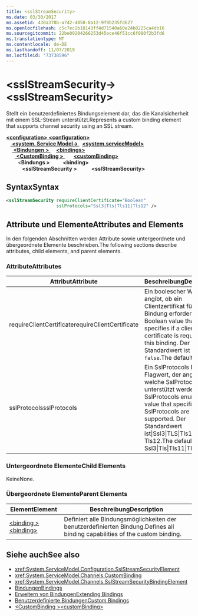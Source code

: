 ```yaml
---
title: <sslStreamSecurity>
ms.date: 03/30/2017
ms.assetid: 430a378b-a742-4858-8a12-9f9b235fd627
ms.openlocfilehash: c5c7ec2b18143ff4d71540a60e24b8225ca4db16
ms.sourcegitcommit: 22be09204266253d45ece46f51cc6f080f2b3fd6
ms.translationtype: MT
ms.contentlocale: de-DE
ms.lasthandoff: 11/07/2019
ms.locfileid: "73738596"
---
```

# <a name="sslstreamsecurity"></a><span data-ttu-id="468b6-101">\<sslStreamSecurity-></span><span class="sxs-lookup"><span data-stu-id="468b6-101">\<sslStreamSecurity></span></span>
<span data-ttu-id="468b6-102">Stellt ein benutzerdefiniertes Bindungselement dar, das die Kanalsicherheit mit einem SSL-Stream unterstützt.</span><span class="sxs-lookup"><span data-stu-id="468b6-102">Represents a custom binding element that supports channel security using an SSL stream.</span></span>  
  
<span data-ttu-id="468b6-103">[ **\<configuration>** ](../configuration-element.md)</span><span class="sxs-lookup"><span data-stu-id="468b6-103">[**\<configuration>**](../configuration-element.md)</span></span>\
<span data-ttu-id="468b6-104">&nbsp; &nbsp;[ **\<system. Service Model->** ](system-servicemodel.md) </span><span class="sxs-lookup"><span data-stu-id="468b6-104">&nbsp;&nbsp;[**\<system.serviceModel>**](system-servicemodel.md)</span></span>\
<span data-ttu-id="468b6-105">&nbsp;&nbsp;&nbsp;&nbsp;[ **\<Bindungen >** ](bindings.md)</span><span class="sxs-lookup"><span data-stu-id="468b6-105">&nbsp;&nbsp;&nbsp;&nbsp;[**\<bindings>**](bindings.md)</span></span>\
<span data-ttu-id="468b6-106">&nbsp;&nbsp;&nbsp;&nbsp;&nbsp;&nbsp;[ **\<CustomBinding >** ](custombinding.md)</span><span class="sxs-lookup"><span data-stu-id="468b6-106">&nbsp;&nbsp;&nbsp;&nbsp;&nbsp;&nbsp;[**\<customBinding>**](custombinding.md)</span></span>\
<span data-ttu-id="468b6-107">&nbsp;&nbsp;&nbsp;&nbsp;&nbsp;&nbsp;&nbsp;&nbsp;\<**Bindungs >** </span><span class="sxs-lookup"><span data-stu-id="468b6-107">&nbsp;&nbsp;&nbsp;&nbsp;&nbsp;&nbsp;&nbsp;&nbsp;**\<binding>**</span></span>\
<span data-ttu-id="468b6-108">&nbsp;&nbsp;&nbsp;&nbsp;&nbsp;&nbsp;&nbsp;&nbsp;&nbsp;&nbsp; **\<sslStreamSecurity >**</span><span class="sxs-lookup"><span data-stu-id="468b6-108">&nbsp;&nbsp;&nbsp;&nbsp;&nbsp;&nbsp;&nbsp;&nbsp;&nbsp;&nbsp;**\<sslStreamSecurity>**</span></span>  
  
## <a name="syntax"></a><span data-ttu-id="468b6-109">Syntax</span><span class="sxs-lookup"><span data-stu-id="468b6-109">Syntax</span></span>  
  
```xml  
<sslStreamSecurity requireClientCertificate="Boolean"
                   sslProtocols="Ssl3|Tls|Tls11|Tls12" />
```  
  
## <a name="attributes-and-elements"></a><span data-ttu-id="468b6-110">Attribute und Elemente</span><span class="sxs-lookup"><span data-stu-id="468b6-110">Attributes and Elements</span></span>  
 <span data-ttu-id="468b6-111">In den folgenden Abschnitten werden Attribute sowie untergeordnete und übergeordnete Elemente beschrieben.</span><span class="sxs-lookup"><span data-stu-id="468b6-111">The following sections describe attributes, child elements, and parent elements.</span></span>  
  
### <a name="attributes"></a><span data-ttu-id="468b6-112">Attribute</span><span class="sxs-lookup"><span data-stu-id="468b6-112">Attributes</span></span>  
  
|<span data-ttu-id="468b6-113">Attribut</span><span class="sxs-lookup"><span data-stu-id="468b6-113">Attribute</span></span>|<span data-ttu-id="468b6-114">Beschreibung</span><span class="sxs-lookup"><span data-stu-id="468b6-114">Description</span></span>|  
|---------------|-----------------|  
|<span data-ttu-id="468b6-115">requireClientCertificate</span><span class="sxs-lookup"><span data-stu-id="468b6-115">requireClientCertificate</span></span>|<span data-ttu-id="468b6-116">Ein boolescher Wert, der angibt, ob ein Clientzertifikat für diese Bindung erforderlich ist.</span><span class="sxs-lookup"><span data-stu-id="468b6-116">A Boolean value that specifies if a client certificate is required for this binding.</span></span> <span data-ttu-id="468b6-117">Der Standardwert ist `false`.</span><span class="sxs-lookup"><span data-stu-id="468b6-117">The default is `false`.</span></span>|  
|<span data-ttu-id="468b6-118">sslProtocols</span><span class="sxs-lookup"><span data-stu-id="468b6-118">sslProtocols</span></span>|<span data-ttu-id="468b6-119">Ein SslProtocols Enum-Flagwert, der angibt, welche SslProtocols unterstützt werden.</span><span class="sxs-lookup"><span data-stu-id="468b6-119">A SslProtocols enum flag value that specifies which SslProtocols are supported.</span></span> <span data-ttu-id="468b6-120">Der Standardwert ist&#124;Ssl3&#124;TLS&#124;Tls11 Tls12.</span><span class="sxs-lookup"><span data-stu-id="468b6-120">The default is Ssl3&#124;Tls&#124;Tls11&#124;Tls12.</span></span>|  
  
### <a name="child-elements"></a><span data-ttu-id="468b6-121">Untergeordnete Elemente</span><span class="sxs-lookup"><span data-stu-id="468b6-121">Child Elements</span></span>  
 <span data-ttu-id="468b6-122">Keine</span><span class="sxs-lookup"><span data-stu-id="468b6-122">None.</span></span>  
  
### <a name="parent-elements"></a><span data-ttu-id="468b6-123">Übergeordnete Elemente</span><span class="sxs-lookup"><span data-stu-id="468b6-123">Parent Elements</span></span>  
  
|<span data-ttu-id="468b6-124">Element</span><span class="sxs-lookup"><span data-stu-id="468b6-124">Element</span></span>|<span data-ttu-id="468b6-125">Beschreibung</span><span class="sxs-lookup"><span data-stu-id="468b6-125">Description</span></span>|  
|-------------|-----------------|  
|[<span data-ttu-id="468b6-126">\<binding ></span><span class="sxs-lookup"><span data-stu-id="468b6-126">\<binding></span></span>](bindings.md)|<span data-ttu-id="468b6-127">Definiert alle Bindungsmöglichkeiten der benutzerdefinierten Bindung.</span><span class="sxs-lookup"><span data-stu-id="468b6-127">Defines all binding capabilities of the custom binding.</span></span>|  
  
## <a name="see-also"></a><span data-ttu-id="468b6-128">Siehe auch</span><span class="sxs-lookup"><span data-stu-id="468b6-128">See also</span></span>

- <xref:System.ServiceModel.Configuration.SslStreamSecurityElement>
- <xref:System.ServiceModel.Channels.CustomBinding>
- <xref:System.ServiceModel.Channels.SslStreamSecurityBindingElement>
- [<span data-ttu-id="468b6-129">Bindungen</span><span class="sxs-lookup"><span data-stu-id="468b6-129">Bindings</span></span>](../../../wcf/bindings.md)
- [<span data-ttu-id="468b6-130">Erweitern von Bindungen</span><span class="sxs-lookup"><span data-stu-id="468b6-130">Extending Bindings</span></span>](../../../wcf/extending/extending-bindings.md)
- [<span data-ttu-id="468b6-131">Benutzerdefinierte Bindungen</span><span class="sxs-lookup"><span data-stu-id="468b6-131">Custom Bindings</span></span>](../../../wcf/extending/custom-bindings.md)
- [<span data-ttu-id="468b6-132">\<CustomBinding ></span><span class="sxs-lookup"><span data-stu-id="468b6-132">\<customBinding></span></span>](custombinding.md)
